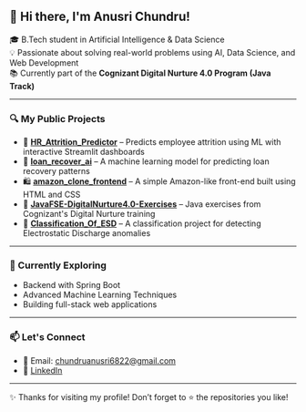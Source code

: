 ## 👋 Hi there, I'm Anusri Chundru!

🎓 B.Tech student in Artificial Intelligence & Data Science  
💡 Passionate about solving real-world problems using AI, Data Science, and Web Development  
📚 Currently part of the **Cognizant Digital Nurture 4.0 Program (Java Track)**

---

### 🔍 My Public Projects

- 🎯 **[HR_Attrition_Predictor](https://github.com/Anusri-26/HR_Attrition_Predictor)** – Predicts employee attrition using ML with interactive Streamlit dashboards  
- 💸 **[loan_recover_ai](https://github.com/Anusri-26/loan_recover_ai)** – A machine learning model for predicting loan recovery patterns  
- 🛍️ **[amazon_clone_frontend](https://github.com/Anusri-26/amazon_clone_frontend)** – A simple Amazon-like front-end built using HTML and CSS  
- 🧪 **[JavaFSE-DigitalNurture4.0-Exercises](https://github.com/Anusri-26/JavaFSE-DigitalNurture4.0-Exercises)** – Java exercises from Cognizant's Digital Nurture training  
- 🔬 **[Classification_Of_ESD](https://github.com/Anusri-26/Classification_Of_ESD)** – A classification project for detecting Electrostatic Discharge anomalies  

---

### 🌱 Currently Exploring

- Backend with Spring Boot  
- Advanced Machine Learning Techniques  
- Building full-stack web applications

---

### 📫 Let's Connect

- 📧 Email: [chundruanusri6822@gmail.com](mailto:chundruanusri6822@gmail.com)
- 💼 [LinkedIn](https://www.linkedin.com/in/chundru-anusri-b5a967256/)

---

✨ Thanks for visiting my profile! Don’t forget to ⭐️ the repositories you like!

